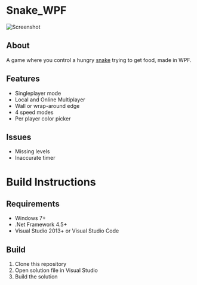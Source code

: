 # Snake_WPF

![Screenshot](https://rumkugel13.github.io/content/images/snake_wpf_screenshot.png)

## About
A game where you control a hungry [snake](https://en.wikipedia.org/wiki/Snake_(video_game_genre)) trying to get food, made in WPF.

## Features
- Singleplayer mode
- Local and Online Multiplayer
- Wall or wrap-around edge
- 4 speed modes
- Per player color picker

## Issues
- Missing levels
- Inaccurate timer

# Build Instructions

## Requirements
- Windows 7+
- .Net Framework 4.5+
- Visual Studio 2013+ or Visual Studio Code

## Build
1. Clone this repository
2. Open solution file in Visual Studio
3. Build the solution
